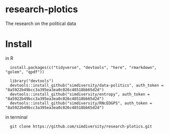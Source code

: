# research-plotics
The research on the political data

# Install

in R
```{r}
  install.packages(c("tidyverse", "devtools", "here", "rmarkdown", "golem", "qpdf"))
  
  library("devtools")
  devtools::install_github("simdiversity/data-politics", auth_token = "8a5922b49bcc3a395ea3ea0c026c48518bb65d2d")
  devtools::install_github("simdiversity/entropy", auth_token = "8a5922b49bcc3a395ea3ea0c026c48518bb65d2d")
  devtools::install_github("simdiversity/RNcEDGPS", auth_token = "8a5922b49bcc3a395ea3ea0c026c48518bb65d2d")
```
in terminal 
```{bash}
  git clone https://github.com/simdiversity/research-plotics.git
```
